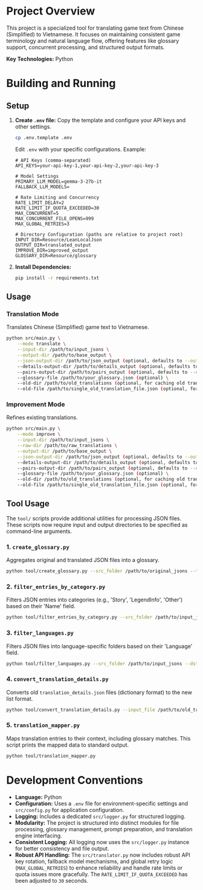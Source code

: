 # Project Overview

This project is a specialized tool for translating game text from Chinese (Simplified) to Vietnamese. It focuses on maintaining consistent game terminology and natural language flow, offering features like glossary support, concurrent processing, and structured output formats.

**Key Technologies:** Python

# Building and Running

## Setup

1.  **Create `.env` file:** Copy the template and configure your API keys and other settings.
    ```bash
    cp .env.template .env
    ```
    Edit `.env` with your specific configurations. Example:
    ```env
    # API Keys (comma-separated)
    API_KEYS=your-api-key-1,your-api-key-2,your-api-key-3

    # Model Settings
    PRIMARY_LLM_MODEL=gemma-3-27b-it
    FALLBACK_LLM_MODELS=

    # Rate Limiting and Concurrency
    RATE_LIMIT_DELAY=2
    RATE_LIMIT_IF_QUOTA_EXCEEDED=30
    MAX_CONCURRENT=5
    MAX_CONCURRENT_FILE_OPENS=999
    MAX_GLOBAL_RETRIES=3

    # Directory Configuration (paths are relative to project root)
    INPUT_DIR=Resource/LeanLocalJson
    OUTPUT_DIR=translated_output
    IMPROVE_DIR=improved_output
    GLOSSARY_DIR=Resource/glossary
    ```

2.  **Install Dependencies:**
    ```bash
    pip install -r requirements.txt
    ```

## Usage

### Translation Mode

Translates Chinese (Simplified) game text to Vietnamese.

```bash
python src/main.py \
    --mode translate \
    --input-dir /path/to/input_jsons \
    --output-dir /path/to/base_output \
    --json-output-dir /path/to/json_output (optional, defaults to --output-dir/json) \
    --details-output-dir /path/to/details_output (optional, defaults to --output-dir/details) \
    --pairs-output-dir /path/to/pairs_output (optional, defaults to --output-dir/pairs) \
    --glossary-file /path/to/your_glossary.json (optional) \
    --old-dir /path/to/old_translations (optional, for caching old translations) \
    --old-file /path/to/single_old_translation_file.json (optional, for caching old translations from a single file)
```

### Improvement Mode

Refines existing translations.

```bash
python src/main.py \
    --mode improve \
    --input-dir /path/to/input_jsons \
    --raw-dir /path/to/raw_translations \
    --output-dir /path/to/base_output \
    --json-output-dir /path/to/json_output (optional, defaults to --output-dir/json) \
    --details-output-dir /path/to/details_output (optional, defaults to --output-dir/details) \
    --pairs-output-dir /path/to/pairs_output (optional, defaults to --output-dir/pairs) \
    --glossary-file /path/to/your_glossary.json (optional) \
    --old-dir /path/to/old_translations (optional, for caching old translations) \
    --old-file /path/to/single_old_translation_file.json (optional, for caching old translations from a single file)
```

## Tool Usage

The `tool/` scripts provide additional utilities for processing JSON files. These scripts now require input and output directories to be specified as command-line arguments.

### 1. `create_glossary.py`

Aggregates original and translated JSON files into a glossary.

```bash
python tool/create_glossary.py --src_folder /path/to/original_jsons --tgt_folder /path/to/translated_jsons --output_json /path/to/output_glossary.json --output_txt /path/to/output_glossary.txt
```

### 2. `filter_entries_by_category.py`

Filters JSON entries into categories (e.g., 'Story', 'LegendInfo', 'Other') based on their 'Name' field.

```bash
python tool/filter_entries_by_category.py --src_folder /path/to/input_jsons --dst_base_folder /path/to/output_categorized_jsons
```

### 3. `filter_languages.py`

Filters JSON files into language-specific folders based on their 'Language' field.

```bash
python tool/filter_languages.py --src_folder /path/to/input_jsons --dst_base_folder /path/to/output_language_filtered_jsons
```

### 4. `convert_translation_details.py`

Converts old `translation_details.json` files (dictionary format) to the new list format.

```bash
python tool/convert_translation_details.py --input_file /path/to/old_translation_details.json --output_file /path/to/new_translation_details.json
```

### 5. `translation_mapper.py`

Maps translation entries to their context, including glossary matches. This script prints the mapped data to standard output.

```bash
python tool/translation_mapper.py
```

# Development Conventions

*   **Language:** Python
*   **Configuration:** Uses a `.env` file for environment-specific settings and `src/config.py` for application configuration.
*   **Logging:** Includes a dedicated `src/logger.py` for structured logging.
*   **Modularity:** The project is structured into distinct modules for file processing, glossary management, prompt preparation, and translation engine interfacing.
*   **Consistent Logging:** All logging now uses the `src/logger.py` instance for better consistency and file output.
*   **Robust API Handling:** The `src/translator.py` now includes robust API key rotation, fallback model mechanisms, and global retry logic (`MAX_GLOBAL_RETRIES`) to enhance reliability and handle rate limits or quota issues more gracefully. The `RATE_LIMIT_IF_QUOTA_EXCEEDED` has been adjusted to `30` seconds.
